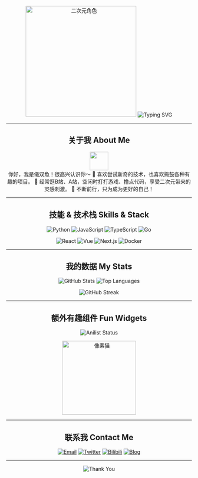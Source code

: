 <!-- 
    欢迎使用这份 README 模板！
    你可以根据自己的喜好修改文字、图片、徽章与数据。
    二次元风格的插画请自备，下面只是示意占位。
    在你自己的 GitHub Profile 仓库中使用时，需要将 `username` 替换成你的 GitHub 用户名。
-->

<!-- 顶部看板娘与欢迎Banner -->
<p align="center">
  <!-- 使用自己喜欢的二次元角色插图 -->
  <img src="https://www.iryougi.com/wp-content/uploads/2024/06/cropped-1718875770-处理完成图片20240620172915.png" alt="二次元角色" width="300" />

  <!-- 欢迎Banner（可使用ASCII ART或工具生成） -->
  <img src="https://readme-typing-svg.herokuapp.com?font=%E8%8B%B1%E9%BA%BB%E4%BB%96&size=30&duration=4000&color=F75C7E&center=true&vCenter=true&multiline=true&width=600&height=100&lines=KAMITSUBAKI STUDIO;Here+we+go+~" alt="Typing SVG" />
</p>

---

<!-- 自我介绍区 -->
<h2 align="center">关于我 About Me</h2>

<p align="center">
  <img src="https://media.giphy.com/media/QyJ0We4GHpjBa/giphy.gif" width="50" /> <br>
  你好，我是儀双魚！很高兴认识你～  
  🌸 喜欢尝试新奇的技术，也喜欢捣鼓各种有趣的项目。  
  🎀 经常逛B站、A站，空闲时打打游戏、撸点代码，享受二次元带来的灵感刺激。  
  💖 不断前行，只为成为更好的自己！
</p>

---

<!-- Skill 栏与徽章 -->
<h2 align="center">技能 & 技术栈 Skills & Stack</h2>
<p align="center">
  <!-- 编程语言徽章 -->
  <img src="https://img.shields.io/badge/Code-Python-3776AB?style=flat-square&logo=python&logoColor=ffffff" alt="Python" />
  <img src="https://img.shields.io/badge/Code-JavaScript-F7DF1E?style=flat-square&logo=javascript&logoColor=000000" alt="JavaScript" />
  <img src="https://img.shields.io/badge/Code-TypeScript-3178C6?style=flat-square&logo=typescript&logoColor=ffffff" alt="TypeScript" />
  <img src="https://img.shields.io/badge/Code-Go-00ADD8?style=flat-square&logo=go&logoColor=ffffff" alt="Go" />
</p>

<p align="center">
  <!-- 框架与工具徽章 -->
  <img src="https://img.shields.io/badge/Framework-React-61DAFB?style=flat-square&logo=react&logoColor=000000" alt="React" />
  <img src="https://img.shields.io/badge/Framework-Vue-4FC08D?style=flat-square&logo=vue.js&logoColor=ffffff" alt="Vue" />
  <img src="https://img.shields.io/badge/Framework-Next.js-000000?style=flat-square&logo=next.js&logoColor=ffffff" alt="Next.js" />
  <img src="https://img.shields.io/badge/Tool-Docker-2496ED?style=flat-square&logo=docker&logoColor=ffffff" alt="Docker" />
</p>

---

<!-- 动态数据展示 -->
<h2 align="center">我的数据 My Stats</h2>
<p align="center">
  <!-- GitHub Stats -->
  <img src="https://github-readme-stats.vercel.app/api?username=iRyougi&show_icons=true&theme=radical" alt="GitHub Stats" />

  <!-- Most Used Languages -->
  <img src="https://github-readme-stats.vercel.app/api/top-langs/?username=iRyougi&layout=compact&theme=radical" alt="Top Languages" />
</p>

<p align="center">
  <!-- GitHub Streak -->
  <img src="https://streak-stats.demolab.com/?user=username&theme=radical" alt="GitHub Streak" />
</p>

---

<!-- 动态小组件 (动漫追番进度/音乐播放等 - 这些需要额外服务支持，这里仅示例) -->
<h2 align="center">额外有趣组件 Fun Widgets</h2>
<p align="center">
  <!-- 例如: AniList 用户信息(自定义需要AniList API) -->
  <!-- 这里仅做示意，如果你有AniList账号，可以用相应的开源项目生成SVG -->
  <img src="https://anilist-readme.onrender.com/user/yourAnilistUsername.svg" alt="Anilist Status" />
</p>

<p align="center">
  <!-- 像素风格动画GIF -->
  <img src="https://media.giphy.com/media/13n0zTF6v7x0fm/giphy.gif" width="200" alt="像素猫" />
</p>

---

<!-- 联系方式与社交连接 -->
<h2 align="center">联系我 Contact Me</h2>
<p align="center">
  <!-- 替换成你自己的链接 -->
  <a href="mailto:your_email@example.com"><img src="https://img.shields.io/badge/Email-D14836?style=flat-square&logo=gmail&logoColor=white" alt="Email"></a>
  <a href="https://twitter.com/your_twitter" target="_blank"><img src="https://img.shields.io/badge/Twitter-1DA1F2?style=flat-square&logo=twitter&logoColor=white" alt="Twitter"></a>
  <a href="https://space.bilibili.com/your_bilibili_id" target="_blank"><img src="https://img.shields.io/badge/Bilibili-00A1D6?style=flat-square&logo=bilibili&logoColor=white" alt="Bilibili"></a>
  <a href="https://yourblog.example.com" target="_blank"><img src="https://img.shields.io/badge/Blog-FFA500?style=flat-square&logo=rss&logoColor=white" alt="Blog"></a>
</p>

---

<p align="center">
  <img src="https://readme-typing-svg.herokuapp.com?color=%23F75C7E&size=18&center=true&vCenter=true&lines=感谢看到这里！;希望能在这里找到灵感！" alt="Thank You" />
</p>
